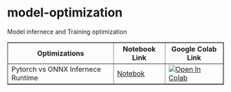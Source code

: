 # model-optimization
Model infernece and Training optimization 


<table border=1>
<tr>
<th>Optimizations</th>
<th>Notebook Link</th>
<th>Google Colab Link</th>
</tr>
<tr>
<td>Pytorch vs ONNX Infernece Runtime</td>
<td><a href="https://github.com/vk-maurya/model-optimization/blob/main/onnxruntime-inference/onnx_Inference_benchmark.ipynb"> Notebok </a></td>
<td><a target="_blank" href="https://colab.research.google.com/github/vk-maurya/model-optimization/blob/main/onnxruntime-inference/onnx_Inference_benchmark.ipynb">
  <img src="https://colab.research.google.com/assets/colab-badge.svg" alt="Open In Colab"/>
</a></td>
</tr>

</table> 

